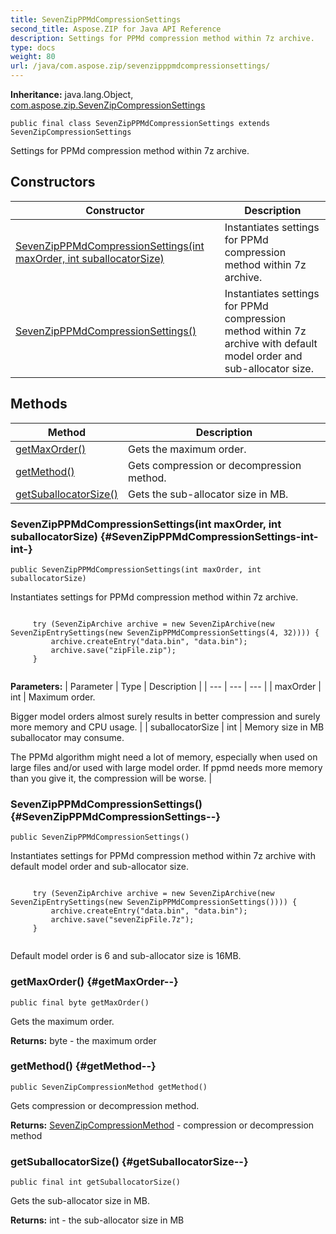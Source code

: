 ```yaml
---
title: SevenZipPPMdCompressionSettings
second_title: Aspose.ZIP for Java API Reference
description: Settings for PPMd compression method within 7z archive.
type: docs
weight: 80
url: /java/com.aspose.zip/sevenzipppmdcompressionsettings/
---
```


**Inheritance:**
java.lang.Object, [com.aspose.zip.SevenZipCompressionSettings](../../com.aspose.zip/sevenzipcompressionsettings)
```
public final class SevenZipPPMdCompressionSettings extends SevenZipCompressionSettings
```

Settings for PPMd compression method within 7z archive.
## Constructors

| Constructor | Description |
| --- | --- |
| [SevenZipPPMdCompressionSettings(int maxOrder, int suballocatorSize)](#SevenZipPPMdCompressionSettings-int-int-) | Instantiates settings for PPMd compression method within 7z archive. |
| [SevenZipPPMdCompressionSettings()](#SevenZipPPMdCompressionSettings--) | Instantiates settings for PPMd compression method within 7z archive with default model order and sub-allocator size. |
## Methods

| Method | Description |
| --- | --- |
| [getMaxOrder()](#getMaxOrder--) | Gets the maximum order. |
| [getMethod()](#getMethod--) | Gets compression or decompression method. |
| [getSuballocatorSize()](#getSuballocatorSize--) | Gets the sub-allocator size in MB. |
### SevenZipPPMdCompressionSettings(int maxOrder, int suballocatorSize) {#SevenZipPPMdCompressionSettings-int-int-}
```
public SevenZipPPMdCompressionSettings(int maxOrder, int suballocatorSize)
```


Instantiates settings for PPMd compression method within 7z archive.

```

     try (SevenZipArchive archive = new SevenZipArchive(new SevenZipEntrySettings(new SevenZipPPMdCompressionSettings(4, 32)))) {
         archive.createEntry("data.bin", "data.bin");
         archive.save("zipFile.zip");
     }
 
```



**Parameters:**
| Parameter | Type | Description |
| --- | --- | --- |
| maxOrder | int | Maximum order.

Bigger model orders almost surely results in better compression and surely more memory and CPU usage. |
| suballocatorSize | int | Memory size in MB suballocator may consume.

The PPMd algorithm might need a lot of memory, especially when used on large files and/or used with large model order. If ppmd needs more memory than you give it, the compression will be worse. |

### SevenZipPPMdCompressionSettings() {#SevenZipPPMdCompressionSettings--}
```
public SevenZipPPMdCompressionSettings()
```


Instantiates settings for PPMd compression method within 7z archive with default model order and sub-allocator size.

```

     try (SevenZipArchive archive = new SevenZipArchive(new SevenZipEntrySettings(new SevenZipPPMdCompressionSettings()))) {
         archive.createEntry("data.bin", "data.bin");
         archive.save("sevenZipFile.7z");
     }
 
```

Default model order is 6 and sub-allocator size is 16MB.

### getMaxOrder() {#getMaxOrder--}
```
public final byte getMaxOrder()
```


Gets the maximum order.

**Returns:**
byte - the maximum order
### getMethod() {#getMethod--}
```
public SevenZipCompressionMethod getMethod()
```


Gets compression or decompression method.

**Returns:**
[SevenZipCompressionMethod](../../com.aspose.zip/sevenzipcompressionmethod) - compression or decompression method
### getSuballocatorSize() {#getSuballocatorSize--}
```
public final int getSuballocatorSize()
```


Gets the sub-allocator size in MB.

**Returns:**
int - the sub-allocator size in MB
